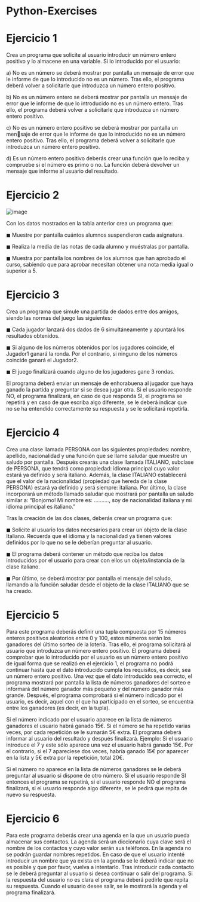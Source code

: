 # Python-Exercises

# Ejercicio 1

Crea un programa que solicite al usuario introducir un número entero positivo y lo almacene en una variable. Si lo introducido por el usuario:

a) No es un número se deberá mostrar por pantalla un mensaje de error que le informe de que lo introducido no es un número. Tras ello, el programa deberá volver a solicitarle que introduzca un número entero positivo.

b) No es un número entero se deberá mostrar por pantalla un mensaje de error que le informe de que lo introducido no es un número entero. Tras ello, el programa deberá volver a solicitarle que introduzca un número entero positivo.

c) No es un número entero positivo se deberá mostrar por pantalla un mensaje de error que le informe de que lo introducido no es un número entero positivo. Tras ello, el programa deberá volver a solicitarle que introduzca un número entero positivo.

d) Es un número entero positivo deberás crear una función que lo reciba y compruebe si el número es primo o no. La función deberá devolver un mensaje que informe al usuario del resultado.

# Ejercicio 2

![image](https://github.com/roquesanchezferrera/Python-Exercises/assets/148702288/25161685-49f9-465a-b816-2064620a5089)

Con los datos mostrados en la tabla anterior crea un programa que:

◼ Muestre por pantalla cuántos alumnos suspendieron cada asignatura.

◼ Realiza la media de las notas de cada alumno y muéstralas por pantalla.

◼ Muestra por pantalla los nombres de los alumnos que han aprobado el curso, sabiendo que para aprobar necesitan obtener una nota media igual o superior a 5.

# Ejercicio 3

Crea un programa que simule una partida de dados entre dos amigos, siendo las normas del juego las siguientes:

◼ Cada jugador lanzará dos dados de 6 simultáneamente y apuntará los resultados obtenidos. 

◼ Si alguno de los números obtenidos por los jugadores coincide, el Jugador1 ganará la ronda. Por el contrario, si ninguno de los números coincide ganará el Jugador2.

◼ El juego finalizará cuando alguno de los jugadores gane 3 rondas. 

El programa deberá enviar un mensaje de enhorabuena al jugador que haya ganado la partida y preguntar si se desea jugar otra. Si el usuario responde NO, el programa finalizará, en caso de que responda SI, el programa se repetirá y en caso de que escriba algo diferente, se le deberá indicar que no se ha entendido correctamente su respuesta y se le solicitará repetirla.

# Ejercicio 4

Crea una clase llamada PERSONA con las siguientes propiedades: nombre, apellido, nacionalidad y una función que se llame saludar que muestre un saludo por pantalla. Después crearás una clase llamada ITALIANO, subclase de PERSONA, que tendrá como propiedad: idioma principal cuyo valor estará ya definido y será italiano. Además, la clase ITALIANO establecerá que el valor de la nacionalidad 
(propiedad que hereda de la clase PERSONA) estará ya definido y será siempre: italiana. Por último, la clase incorporará un método llamado saludar que mostrará por pantalla un saludo similar a: “Bonjorno! Mi nombre es: .........., soy de nacionalidad italiana y mi idioma principal es italiano.”

Tras la creación de las dos clases, deberás crear un programa que: 

◼ Solicite al usuario los datos necesarios para crear un objeto de la clase Italiano. Recuerda que el idioma y la nacionalidad ya tienen valores definidos por lo que no se le deberían preguntar al usuario.

◼ El programa deberá contener un método que reciba los datos introducidos por el usuario para crear con ellos un objeto/instancia de la clase italiano. 

◼ Por último, se deberá mostrar por pantalla el mensaje del saludo, llamando a la función saludar desde el objeto de la clase ITALIANO que se ha creado.

# Ejercicio 5

Para este programa deberás definir una tupla compuesta por 15 números enteros positivos aleatorios entre 0 y 100, estos números serán los ganadores del último sorteo de la lotería. Tras ello, el programa solicitará al usuario que introduzca un número entero positivo. El programa deberá comprobar que lo introducido por el usuario es un número entero positivo de igual forma que se realizó en el ejercicio 1, el programa no podrá continuar hasta que el dato introducido cumpla los requisitos, es decir, sea un número entero positivo. Una vez que el dato introducido sea correcto, el programa mostrará por pantalla la lista de números ganadores del sorteo e informará del número ganador más pequeño y del número ganador más grande. Después, el programa comprobará si el número indicado por el usuario, es decir, aquel con el que ha participado en el sorteo, se encuentra entre los ganadores (es decir, en la tupla).

Si el número indicado por el usuario aparece en la lista de números ganadores el usuario habrá ganado 15€. Si el número se ha repetido varias veces, por cada repetición se le sumarán 5€ extra. El programa deberá informar al usuario del resultado y después finalizará. Ejemplo: Si el usuario introduce el 7 y este sólo aparece una vez el usuario habrá ganado 15€. Por el contrario, si el 7 apareciese dos veces, habría ganado 15€ por aparecer en la lista y 5€ extra por la repetición, total 20€.

Si el número no aparece en la lista de números ganadores se le deberá preguntar al usuario si dispone de otro número. Si el usuario responde SI entonces el programa se repetirá, si el usuario responde NO el programa finalizará, si el usuario responde algo diferente, se le pedirá que repita de nuevo su respuesta.

# Ejercicio 6

Para este programa deberás crear una agenda en la que un usuario pueda almacenar sus contactos. La agenda será un diccionario cuya clave será el nombre de los contactos y cuyo valor serán sus teléfonos. En la agenda no se podrán guardar nombres repetidos. En caso de que el usuario intenté introducir un nombre que ya exista en la agenda se le deberá indicar que no es posible y que por favor, vuelva a intentarlo. Tras introducir cada contacto se le deberá preguntar al usuario si desea continuar o salir del programa. Si la respuesta del usuario no es clara el programa deberá pedirle que repita su respuesta. Cuando el usuario desee salir, se le mostrará la agenda y el programa finalizará.





